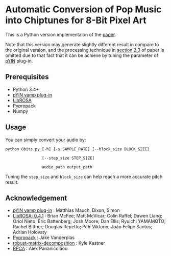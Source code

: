 # Automatic Conversion of Pop Music into Chiptunes for 8-Bit Pixel Art

This is a Python version implementaion of the [paper](https://lemonatsu.github.io/pdf/su17icassp.pdf).

Note that this version may generate slightly different result in compare to the original version, and the processing technique in [section 2.3](https://lemonatsu.github.io/pdf/su17icassp.pdf) of paper is omitted due to that fact that it can be achieve by tuning the parameter of [pYIN](https://code.soundsoftware.ac.uk/projects/pyin) plug-in.

## Prerequisites
- Python 3.4+
- [pYIN vamp plug-in](https://code.soundsoftware.ac.uk/projects/pyin)
- [LibROSA](http://librosa.github.io/librosa/)
- [Pypropack](https://github.com/jakevdp/pypropack)
- Numpy

## Usage 
You can simply convert your audio by:
``` 
python 8bits.py [-h] [-s SAMPLE_RATE] [--block_size BLOCK_SIZE]

                [--step_size STEP_SIZE]

                audio_path output_path
```
Tuning the ``step_size`` and ``block_size`` can help reach a more accurate pitch result.

## Acknowledgement
- [pYIN vamp plug-in](https://code.soundsoftware.ac.uk/projects/pyin) : Matthias Mauch, Dixon, Simon
- [LibROSA: 0.4.1](http://librosa.github.io/librosa/) :
Brian McFee; Matt McVicar; Colin Raffel; Dawen Liang; Oriol Nieto; Eric Battenberg; Josh Moore; Dan Ellis; Ryuichi YAMAMOTO; Rachel Bittner; Douglas Repetto; Petr Viktorin; João Felipe Santos; Adrian Holovaty
- [Pypropack](https://github.com/jakevdp/pypropack) : Jake Vanderplas
- [robust-matrix-decomposition](https://kastnerkyle.github.io/posts/robust-matrix-decomposition/) : Kyle Kastner
- [RPCA](https://github.com/apapanico/RPCA) : Alex Pananicolaou



